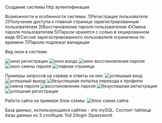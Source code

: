 Создание системы http аутентификации

Возможности и особенности системы: 
1)Регистрация пользователя
2)Получение доступа к главной странице зарегистрированным пользователем
3)Восстановление пароля пользователем
4)Смена пароля пользователем
5)Пароли хранятся с солью в хешированном виде
6)Сессия зарегистрированного пользователя ограничена по времени
7)Пароли подлежат валидации

Вид окон в системе:

![окно регистрации](https://github.com/FedrovSergey/Lab-1-log-in-and-out/blob/main/lab1/pictures/%D0%BF%D0%B5%D1%80%D0%B2%D0%BE%D0%B5%20%D0%BE%D0%BA%D0%BD%D0%BE.png)
![окно входа](https://github.com/FedrovSergey/Lab-1-log-in-and-out/blob/main/lab1/pictures/%D0%B2%D1%82%D0%BE%D1%80%D0%BE%D0%B5%20%D0%BE%D0%BA%D0%BD%D0%BE.png)
![окно восстановления пароля](https://github.com/FedrovSergey/Lab-1-log-in-and-out/blob/main/lab1/pictures/%D1%82%D1%80%D0%B5%D1%82%D0%B8%D0%B5%20%D0%BE%D0%BA%D0%BD%D0%BE.png)
![окно смены пароля](https://github.com/FedrovSergey/Lab-1-log-in-and-out/blob/main/lab1/pictures/%D1%87%D0%B5%D1%82%D0%B2%D0%B5%D1%80%D1%82%D0%BE%D0%B5%20%D0%BE%D0%BA%D0%BD%D0%BE.png)
![главная страница](https://github.com/FedrovSergey/Lab-1-log-in-and-out/blob/main/lab1/pictures/%D0%BF%D1%8F%D1%82%D0%BE%D0%B5%20%D0%BE%D0%BA%D0%BD%D0%BE.png)

Примеры запросов на сервер и ответы на них:
![успешный вход](https://github.com/FedrovSergey/Lab-1-log-in-and-out/blob/main/lab1/pictures/%D0%B7%D0%B0%D0%BF%D1%80%D0%BE%D1%81%D1%8B/Untitled%20(1).png)
![успешный выход](https://github.com/FedrovSergey/Lab-1-log-in-and-out/blob/main/lab1/pictures/%D0%B7%D0%B0%D0%BF%D1%80%D0%BE%D1%81%D1%8B/Untitled%20(2).png)
![безуспешная попытка перехода к профилю](https://github.com/FedrovSergey/Lab-1-log-in-and-out/blob/main/lab1/pictures/%D0%B7%D0%B0%D0%BF%D1%80%D0%BE%D1%81%D1%8B/Untitled%20(3).png)
![смена пароля](https://github.com/FedrovSergey/Lab-1-log-in-and-out/blob/main/lab1/pictures/%D0%B7%D0%B0%D0%BF%D1%80%D0%BE%D1%81%D1%8B/Untitled%20(4).png)
![восстановление пароля](https://github.com/FedrovSergey/Lab-1-log-in-and-out/blob/main/lab1/pictures/%D0%B7%D0%B0%D0%BF%D1%80%D0%BE%D1%81%D1%8B/Untitled%20(5).png)
![безуспешная регистрация](https://github.com/FedrovSergey/Lab-1-log-in-and-out/blob/main/lab1/pictures/%D0%B7%D0%B0%D0%BF%D1%80%D0%BE%D1%81%D1%8B/Untitled%20(6).png)
![успешная регистрация](https://github.com/FedrovSergey/Lab-1-log-in-and-out/blob/main/lab1/pictures/%D0%B7%D0%B0%D0%BF%D1%80%D0%BE%D1%81%D1%8B/Untitled.png)

Работа сайта на примере блок схемы:
![блок схема сайта](https://github.com/FedrovSergey/Lab-1-log-in-and-out/blob/main/lab1/pictures/%D0%B1%D0%BB%D0%BE%D0%BA%20%D1%81%D1%85%D0%B5%D0%BC%D0%B0%20%D0%BB%D1%80-1%20%D0%BE%D0%BF.png)

База данных, использующаяся сайтом - это mySQL. Состоит таблица базы данных из 3 столбцов:
1)id  2)login  3)password.

